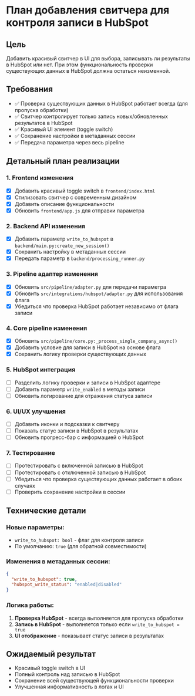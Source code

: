 # План добавления свитчера для контроля записи в HubSpot

## Цель
Добавить красивый свитчер в UI для выбора, записывать ли результаты в HubSpot или нет. При этом функциональность проверки существующих данных в HubSpot должна остаться неизменной.

## Требования
- ✅ Проверка существующих данных в HubSpot работает всегда (для пропуска обработки)
- ✅ Свитчер контролирует только запись новых/обновленных результатов в HubSpot
- ✅ Красивый UI элемент (toggle switch)
- ✅ Сохранение настройки в метаданных сессии
- ✅ Передача параметра через весь pipeline

## Детальный план реализации

### 1. Frontend изменения
- [x] Добавить красивый toggle switch в `frontend/index.html`
- [x] Стилизовать свитчер с современным дизайном
- [x] Добавить описание функциональности
- [x] Обновить `frontend/app.js` для отправки параметра

### 2. Backend API изменения
- [x] Добавить параметр `write_to_hubspot` в `backend/main.py:create_new_session()`
- [x] Сохранить настройку в метаданных сессии
- [x] Передать параметр в `backend/processing_runner.py`

### 3. Pipeline адаптер изменения
- [x] Обновить `src/pipeline/adapter.py` для передачи параметра
- [x] Обновить `src/integrations/hubspot/adapter.py` для использования флага
- [x] Убедиться что проверка HubSpot работает независимо от флага записи

### 4. Core pipeline изменения
- [x] Обновить `src/pipeline/core.py:_process_single_company_async()`
- [x] Добавить условие для записи в HubSpot на основе флага
- [x] Сохранить логику проверки существующих данных

### 5. HubSpot интеграция
- [ ] Разделить логику проверки и записи в HubSpot адаптере
- [ ] Добавить параметр `write_enabled` в методы записи
- [ ] Обновить логирование для отражения статуса записи

### 6. UI/UX улучшения
- [ ] Добавить иконки и подсказки к свитчеру
- [ ] Показать статус записи в HubSpot в результатах
- [ ] Обновить прогресс-бар с информацией о HubSpot

### 7. Тестирование
- [ ] Протестировать с включенной записью в HubSpot
- [ ] Протестировать с отключенной записью в HubSpot
- [ ] Убедиться что проверка существующих данных работает в обоих случаях
- [ ] Проверить сохранение настройки в сессии

## Технические детали

### Новые параметры:
- `write_to_hubspot: bool` - флаг для контроля записи
- По умолчанию: `true` (для обратной совместимости)

### Изменения в метаданных сессии:
```json
{
  "write_to_hubspot": true,
  "hubspot_write_status": "enabled|disabled"
}
```

### Логика работы:
1. **Проверка HubSpot** - всегда выполняется для пропуска обработки
2. **Запись в HubSpot** - выполняется только если `write_to_hubspot = true`
3. **UI отображение** - показывает статус записи в результатах

## Ожидаемый результат
- Красивый toggle switch в UI
- Полный контроль над записью в HubSpot
- Сохранение всей существующей функциональности проверки
- Улучшенная информативность в логах и UI 